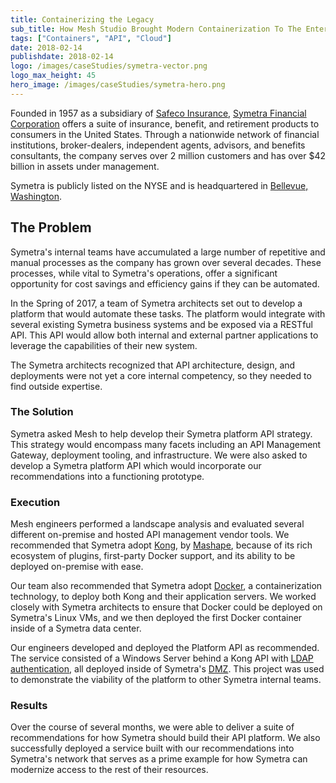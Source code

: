 ```yaml
---
title: Containerizing the Legacy
sub_title: How Mesh Studio Brought Modern Containerization To The Enterprise Insurance Market
tags: ["Containers", "API", "Cloud"]
date: 2018-02-14
publishdate: 2018-02-14
logo: /images/caseStudies/symetra-vector.png
logo_max_height: 45
hero_image: /images/caseStudies/symetra-hero.png
---
```

Founded in 1957 as a subsidiary of [Safeco Insurance](https://www.safeco.com), [Symetra Financial Corporation](https://www.symetra.com/) offers a suite of insurance, benefit, and retirement products to consumers in the United States. Through a nationwide network of financial institutions, broker-dealers, independent agents, advisors, and benefits consultants, the company serves over 2 million customers and has over $42 billion in assets under management.

Symetra is publicly listed on the NYSE and is headquartered in [Bellevue, Washington](https://en.wikipedia.org/wiki/Bellevue,_Washington).

## The Problem

Symetra's internal teams have accumulated a large number of repetitive and manual processes as the company has grown over several decades. These processes, while vital to Symetra's operations, offer a significant opportunity for cost savings and efficiency gains if they can be automated.

In the Spring of 2017, a team of Symetra architects set out to develop a platform that would automate these tasks. The platform would integrate with several existing Symetra business systems and be exposed via a RESTful API. This API would allow both internal and external partner applications to leverage the capabilities of their new system.

The Symetra architects recognized that API architecture, design, and deployments were not yet a core internal competency, so they needed to find outside expertise.

### The Solution

Symetra asked Mesh to help develop their Symetra platform API strategy. This strategy would encompass many facets including an API Management Gateway, deployment tooling, and infrastructure. We were also asked to develop a Symetra platform API which would incorporate our recommendations into a functioning prototype.

### Execution

Mesh engineers performed a landscape analysis and evaluated several different on-premise and hosted API management vendor tools. We recommended that Symetra adopt [Kong](https://getkong.org), by [Mashape](https://techcrunch.com/2015/04/28/mashape-open-sources-its-kong-api-management-platform/), because of its rich ecosystem of plugins, first-party Docker support, and its ability to be deployed on-premise with ease.

Our team also recommended that Symetra adopt [Docker](https://www.docker.com/), a containerization technology, to deploy both Kong and their application servers. We worked closely with Symetra architects to ensure that Docker could be deployed on Symetra's Linux VMs, and we then deployed the first Docker container inside of a Symetra data center.

Our engineers developed and deployed the Platform API as recommended. The service consisted of a Windows Server behind a Kong API with [LDAP authentication](https://en.wikipedia.org/wiki/Lightweight_Directory_Access_Protocol), all deployed inside of Symetra's [DMZ](https://en.wikipedia.org/wiki/DMZ_(computing)). This project was used to demonstrate the viability of the platform to other Symetra internal teams.

### Results

Over the course of several months, we were able to deliver a suite of recommendations for how Symetra should build their API platform. We also successfully deployed a service built with our recommendations into Symetra's network that serves as a prime example for how Symetra can modernize access to the rest of their resources.
